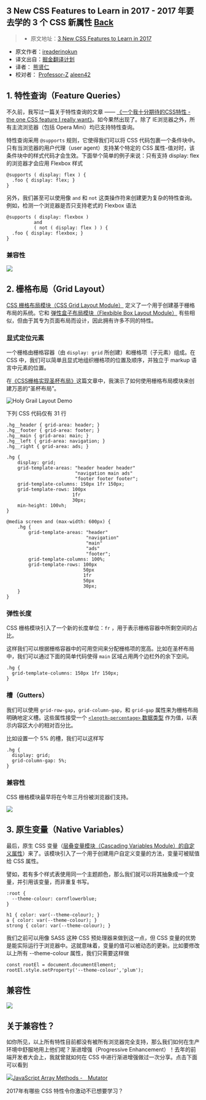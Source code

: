 ## 3 New CSS Features to Learn in 2017 - 2017 年要去学的 3 个 CSS 新属性 [**Back**](./../translation.md)

> * 原文地址：[3 New CSS Features to Learn in 2017](https://bitsofco.de/3-new-css-features-to-learn-in-2017/)
* 原文作者：[ireaderinokun](https://twitter.com/ireaderinokun)
* 译文出自：[掘金翻译计划](https://github.com/xitu/gold-miner)
* 译者： [熊贤仁](https://github.com/FrankXiong)
* 校对者： [Professor-Z](https://github.com/Professor-Z) [aleen42](https://github.com/aleen42)

## 1. 特性查询（Feature Queries）

不久前，我写过一篇关于特性查询的文章 —— [《一个我十分期待的CSS特性 - the one CSS feature I really want》](https://bitsofco.de/the-one-css-feature/)。如今果然出现了。除了 IE浏览器之外，所有主流浏览器（包括 Opera Mini）均已支持特性查询。

特性查询采用 `@supports` 规则，它使得我们可以将 CSS 代码包裹一个条件块中。只有当浏览器的用户代理（user agent）支持某个特定的 CSS 属性-值对时，该条件块中的样式代码才会生效。下面举个简单的例子来说：只有支持 display: flex 的浏览器才会应用 Flexbox 样式
```
@supports ( display: flex ) {
  .foo { display: flex; }
}
```
另外，我们甚至可以使用像 `and` 和 `not` 这类操作符来创建更为复杂的特性查询。例如，检测一个浏览器是否只支持老式的 Flexbox 语法
```
@supports ( display: flexbox )
          and
          ( not ( display: flex ) ) {
  .foo { display: flexbox; }
}
```

### 兼容性

![](http://i1.piimg.com/567571/bd5cfc239fccdda6.jpg)

## 2. 栅格布局（Grid Layout）

[CSS 栅格布局模块（CSS Grid Layout Module）](https://drafts.csswg.org/css-grid/) 定义了一个用于创建基于栅格布局的系统。它和 [弹性盒子布局模块（Flexbible Box Layout Module）](https://www.w3.org/TR/css-flexbox-1/) 有些相似，但由于其专为页面布局而设计，因此拥有许多不同的特性。

### 显式定位元素

一个栅格由栅格容器（由 `display: grid` 所创建）和栅格项（子元素）组成。在 CSS 中，我们可以简单且显式地组织栅格项的位置及顺序，并独立于 markup 语言中元素的位置。

在[《CSS栅格实现圣杯布局》](https://bitsofco.de/holy-grail-layout-css-grid/)这篇文章中，我演示了如何使用栅格布局模块来创建万恶的“圣杯布局”。

![Holy Grail Layout Demo](https://bitsofco.de/content/images/2016/03/Holy_Grail_CSS_Grid.gif)

下列 CSS 代码仅有 31 行

```
.hg__header { grid-area: header; }
.hg__footer { grid-area: footer; }
.hg__main { grid-area: main; }
.hg__left { grid-area: navigation; }
.hg__right { grid-area: ads; }

.hg {
    display: grid;
    grid-template-areas: "header header header"
                         "navigation main ads"
                         "footer footer footer";
    grid-template-columns: 150px 1fr 150px;
    grid-template-rows: 100px
                        1fr
                        30px;
    min-height: 100vh;
}

@media screen and (max-width: 600px) {
    .hg {
        grid-template-areas: "header"
                             "navigation"
                             "main"
                             "ads"
                             "footer";
        grid-template-columns: 100%;
        grid-template-rows: 100px
                            50px
                            1fr
                            50px
                            30px;
    }
}
```

### 弹性长度

CSS 栅格模块引入了一个新的长度单位：`fr` ，用于表示栅格容器中所剩空间的占比。

这样我们可以根据栅格容器中的可用空间来分配栅格项的宽高。比如在圣杯布局中，我们可以通过下面的简单代码使得 `main` 区域占用两个边栏外的余下空间。
```
.hg {
  grid-template-columns: 150px 1fr 150px;
}
```

### 槽（Gutters）

我们可以使用 `grid-row-gap`，`grid-column-gap`，和 `grid-gap` 属性来为栅格布局明确地定义槽。这些属性接受一个 [`<length-percentage>` 数据类型](https://bitsofco.de/generic-css-data-types/#percentages) 作为值，以表示内容区大小的相对百分比。

比如设置一个 5% 的槽，我们可以这样写
```
.hg {
  display: grid;
  grid-column-gap: 5%;
}
```

### 兼容性

CSS 栅格模块最早将在今年三月份被浏览器们支持。

![](http://i1.piimg.com/567571/229e6ea502a22d93.jpg)

## 3. 原生变量（Native Variables）

最后，原生 CSS 变量（[层叠变量模块（Cascading Variables Module）的自定义属性](https://drafts.csswg.org/css-variables/)）来了。该模块引入了一个用于创建用户自定义变量的方法，变量可被赋值给 CSS 属性。

譬如，若有多个样式表使用同一个主题颜色，那么我们就可以将其抽象成一个变量，并引用该变量，而非重复书写。

```
:root {
  --theme-colour: cornflowerblue;
}

h1 { color: var(--theme-colour); }  
a { color: var(--theme-colour); }  
strong { color: var(--theme-colour); }
```

我们之前可以用像 SASS 这种 CSS 预处理器来做到这一点，但 CSS 变量的优势是能实际运行于浏览器中。这就意味着，变量的值可以被动态的更新。比如要修改以上所有 --theme-colour 属性，我们只需要这样做
```
const rootEl = document.documentElement;  
rootEl.style.setProperty('--theme-colour','plum');
```

## 兼容性

 ![](http://i1.piimg.com/567571/fe40f3b4ec633b1c.jpg)


## 关于兼容性？

如你所见，以上所有特性目前都没有被所有浏览器完全支持，那么我们如何在生产环境中舒服地用上他们呢？渐进增强（Progressive Enhancement）！去年的前端开发者大会上，我就曾就如何在 CSS 中进行渐进增强做过一次分享。点击下面可以看到

[![JavaScript Array Methods -　Mutator](http://bitsofco.de/content/images/2017/01/Screen-Shot-2017-01-09-at-20.58.09--2-.png)](https://player.vimeo.com/video/194815985)

2017年有哪些 CSS 特性令你激动不已想要学习？
